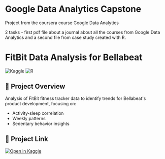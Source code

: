 # Google Data Analytics Capstone

Project from the coursera course Google Data Analytics

2 tasks - first pdf file about a journal about all the courses from Google Data Analytics and a second file from case study created with R.

# FitBit Data Analysis for Bellabeat 

![Kaggle](https://img.shields.io/badge/Made%20on-Kaggle-blue?logo=kaggle)
![R](https://img.shields.io/badge/Language-R-%2766CCFF?logo=r)

## 📌 Project Overview
Analysis of FitBit fitness tracker data to identify trends for Bellabeat's product development, focusing on:
- Activity-sleep correlation
- Weekly patterns
- Sedentary behavior insights


## 🔗 Project Link
[![Open in Kaggle](https://kaggle.com/static/images/open-in-kaggle.svg)]([https://www.kaggle.com/your-username/project-name](https://www.kaggle.com/code/giselet/analise-fitbit-bellabeat))




